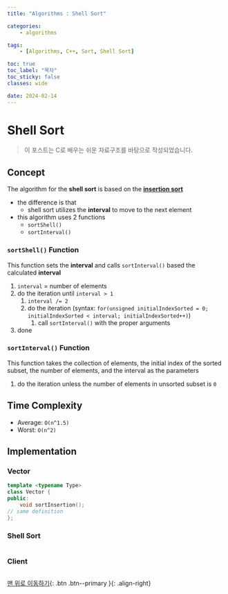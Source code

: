 ```yaml
---
title: "Algorithms : Shell Sort"

categories:
    - algorithms

tags:
    - [Algorithms, C++, Sort, Shell Sort]

toc: true
toc_label: "목차"
toc_sticky: false
classes: wide

date: 2024-02-14
---
```


# Shell Sort

> 이 포스트는 C로 배우는 쉬운 자료구조를 바탕으로 작성되었습니다.

## Concept
The algorithm for the **shell sort** is based on the [**insertion sort**](https://sadoe3.github.io/algorithms/algorithms-SortInsertion/)
- the difference is that
    * shell sort utilizes the **interval** to move to the next element
- this algorithm uses 2 functions
    * `sortShell()`
    * `sortInterval()`

### `sortShell()` Function
This function sets the **interval** and calls `sortInterval()` based the calculated **interval**
1. `interval` = number of elements
2. do the iteration until `interval > 1`
    1. `interval /= 2`
    2. do the iteration (syntax: `for(unsigned initialIndexSorted = 0; initialIndexSorted < interval; initialIndexSorted++)`)
        1. call `sortInterval()` with the proper arguments 
3. done

### `sortInterval()` Function
This function takes the collection of elements, the initial index of the sorted subset, the number of elements, and the interval as the parameters
1. do the iteration unless the number of elements in unsorted subset is `0`



## Time Complexity
- Average: `O(n^1.5)`
- Worst: `O(n^2)`

## Implementation

### Vector
```c++
template <typename Type>
class Vector {
public:
	void sortInsertion();
// same definition
};
```

### Shell Sort
```c++

```

### Client
```c++

```


[맨 위로 이동하기](#){: .btn .btn--primary }{: .align-right}